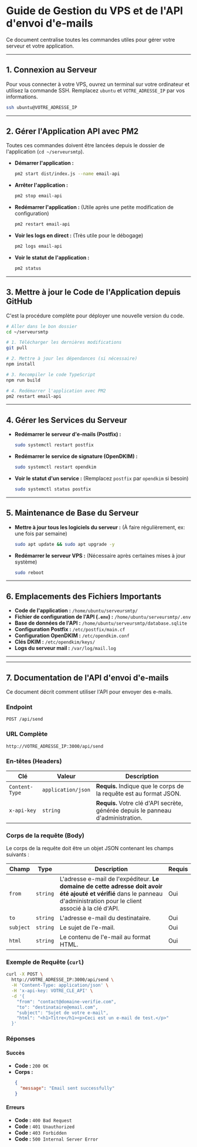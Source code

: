 # Guide de Gestion du VPS et de l'API d'envoi d'e-mails

Ce document centralise toutes les commandes utiles pour gérer votre serveur et votre application.

---

## 1. Connexion au Serveur

Pour vous connecter à votre VPS, ouvrez un terminal sur votre ordinateur et utilisez la commande SSH. Remplacez `ubuntu` et `VOTRE_ADRESSE_IP` par vos informations.

```bash
ssh ubuntu@VOTRE_ADRESSE_IP
```

---

## 2. Gérer l'Application API avec PM2

Toutes ces commandes doivent être lancées depuis le dossier de l'application (`cd ~/serveursmtp`).

-   **Démarrer l'application :**
    ```bash
    pm2 start dist/index.js --name email-api
    ```

-   **Arrêter l'application :**
    ```bash
    pm2 stop email-api
    ```

-   **Redémarrer l'application :** (Utile après une petite modification de configuration)
    ```bash
    pm2 restart email-api
    ```

-   **Voir les logs en direct :** (Très utile pour le débogage)
    ```bash
    pm2 logs email-api
    ```

-   **Voir le statut de l'application :**
    ```bash
    pm2 status
    ```

---

## 3. Mettre à jour le Code de l'Application depuis GitHub

C'est la procédure complète pour déployer une nouvelle version du code.

```bash
# Aller dans le bon dossier
cd ~/serveursmtp

# 1. Télécharger les dernières modifications
git pull

# 2. Mettre à jour les dépendances (si nécessaire)
npm install

# 3. Recompiler le code TypeScript
npm run build

# 4. Redémarrer l'application avec PM2
pm2 restart email-api
```

---

## 4. Gérer les Services du Serveur

-   **Redémarrer le serveur d'e-mails (Postfix) :**
    ```bash
    sudo systemctl restart postfix
    ```

-   **Redémarrer le service de signature (OpenDKIM) :**
    ```bash
    sudo systemctl restart opendkim
    ```

-   **Voir le statut d'un service :** (Remplacez `postfix` par `opendkim` si besoin)
    ```bash
    sudo systemctl status postfix
    ```

---

## 5. Maintenance de Base du Serveur

-   **Mettre à jour tous les logiciels du serveur :** (À faire régulièrement, ex: une fois par semaine)
    ```bash
    sudo apt update && sudo apt upgrade -y
    ```

-   **Redémarrer le serveur VPS :** (Nécessaire après certaines mises à jour système)
    ```bash
    sudo reboot
    ```

---

## 6. Emplacements des Fichiers Importants

-   **Code de l'application :** `/home/ubuntu/serveursmtp/`
-   **Fichier de configuration de l'API (`.env`) :** `/home/ubuntu/serveursmtp/.env`
-   **Base de données de l'API :** `/home/ubuntu/serveursmtp/database.sqlite`
-   **Configuration Postfix :** `/etc/postfix/main.cf`
-   **Configuration OpenDKIM :** `/etc/opendkim.conf`
-   **Clés DKIM :** `/etc/opendkim/keys/`
-   **Logs du serveur mail :** `/var/log/mail.log`

---
---

## 7. Documentation de l'API d'envoi d'e-mails

Ce document décrit comment utiliser l'API pour envoyer des e-mails.

### Endpoint

```
POST /api/send
```

### URL Complète

`http://VOTRE_ADRESSE_IP:3000/api/send`

### En-têtes (Headers)

| Clé             | Valeur              | Description                                                              |
| --------------- | ------------------- | ------------------------------------------------------------------------ |
| `Content-Type`  | `application/json`  | **Requis.** Indique que le corps de la requête est au format JSON.         |
| `x-api-key`     | `string`            | **Requis.** Votre clé d'API secrète, générée depuis le panneau d'administration. |

### Corps de la requête (Body)

Le corps de la requête doit être un objet JSON contenant les champs suivants :

| Champ     | Type     | Description                                                                                                | Requis |
| --------- | -------- | ---------------------------------------------------------------------------------------------------------- | ------ |
| `from`    | `string` | L'adresse e-mail de l'expéditeur. **Le domaine de cette adresse doit avoir été ajouté et vérifié** dans le panneau d'administration pour le client associé à la clé d'API. | Oui    |
| `to`      | `string` | L'adresse e-mail du destinataire.                                                                          | Oui    |
| `subject` | `string` | Le sujet de l'e-mail.                                                                                      | Oui    |
| `html`    | `string` | Le contenu de l'e-mail au format HTML.                                                                     | Oui    |

### Exemple de Requête (`curl`)

```bash
curl -X POST \
  http://VOTRE_ADRESSE_IP:3000/api/send \
  -H 'Content-Type: application/json' \
  -H 'x-api-key: VOTRE_CLE_API' \
  -d '{
    "from": "contact@domaine-verifie.com",
    "to": "destinataire@email.com",
    "subject": "Sujet de votre e-mail",
    "html": "<h1>Titre</h1><p>Ceci est un e-mail de test.</p>"
  }'
```

### Réponses

#### Succès

-   **Code :** `200 OK`
-   **Corps :**
    ```json
    {
      "message": "Email sent successfully"
    }
    ```

#### Erreurs

-   **Code :** `400 Bad Request`
-   **Code :** `401 Unauthorized`
-   **Code :** `403 Forbidden`
-   **Code :** `500 Internal Server Error`
